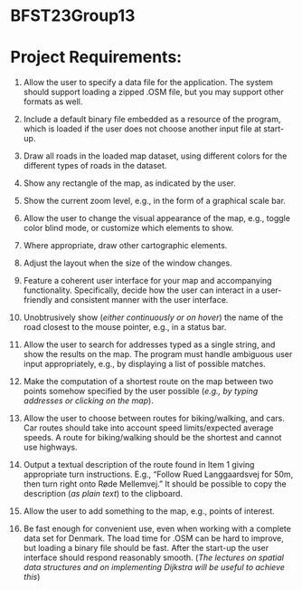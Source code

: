 # BFST23Group13
# Project Requirements:

1. Allow the user to specify a data file for the application. The system should support loading a zipped .OSM file, but you may support other formats as well. 

2. Include a default binary file embedded as a resource of the program, which is loaded if the user does not choose another input file at start-up. 

3. Draw all roads in the loaded map dataset, using different colors for the different types of roads in the dataset. 

4. Show any rectangle of the map, as indicated by the user. 

5. Show the current zoom level, e.g., in the form of a graphical scale bar.

6. Allow the user to change the visual appearance of the map, e.g., toggle color blind mode, or customize which elements to show. 

7. Where appropriate, draw other cartographic elements. 

8. Adjust the layout when the size of the window changes.

9. Feature a coherent user interface for your map and accompanying functionality. Specifically, decide how the user can interact in a user-friendly and consistent manner with the user interface. 

10. Unobtrusively show (*either continuously or on hover*) the name of the road closest to the mouse pointer, e.g., in a status bar. 

11. Allow the user to search for addresses typed as a single string, and show the results on the map. The program must handle ambiguous user input appropriately, e.g., by displaying a list of possible matches. 

12. Make the computation of a shortest route on the map between two points somehow specified by the user possible (*e.g., by typing addresses or clicking on the map*). 

13. Allow the user to choose between routes for biking/walking, and cars. Car routes should take into account speed limits/expected average speeds. A route for biking/walking should be the shortest and cannot use highways. 

14. Output a textual description of the route found in Item 1 giving appropriate turn instructions. E.g., “Follow Rued Langgaardsvej for 50m, then turn right onto Røde Mellemvej.” It should be possible to copy the description (*as plain text*) to the clipboard. 

15. Allow the user to add something to the map, e.g., points of interest. 

16. Be fast enough for convenient use, even when working with a complete data set for Denmark. The load time for .OSM can be hard to improve, but loading a binary file should be fast. After the start-up the user interface should respond reasonably smooth. (*The lectures on spatial data structures and on implementing Dijkstra will be useful to achieve this*) 
